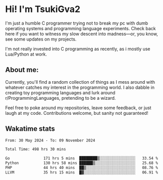 # Hi! I'm TsukiGva2

I'm just a humble C programmer trying not to break my pc with dumb operating systems and programming language experiments. Check back here if you want to witness my slow descent into madness—or, you know, see some updates on my projects.

I'm not really invested into C programming as recently, as i mostly use Lua/Python at work.

## About me:

Currently, you'll find a random collection of things as I mess around with whatever catches my interest in the programming world. I also dabble in creating toy programming languages and lurk around r/ProgrammingLanguages, pretending to be a wizard.

Feel free to poke around my repositories, leave some feedback, or just laugh at my code. Contributions welcome, but sanity not guaranteed!

## Wakatime stats
<!--START_SECTION:waka-->

```txt
From: 30 May 2024 - To: 09 November 2024

Total Time: 498 hrs 30 mins

Go               171 hrs 5 mins  ████████▒░░░░░░░░░░░░░░░░   33.54 %
Python           130 hrs 58 mins ██████▒░░░░░░░░░░░░░░░░░░   25.68 %
PHP              44 hrs 40 mins  ██▒░░░░░░░░░░░░░░░░░░░░░░   08.76 %
LLVM             35 hrs 15 mins  █▓░░░░░░░░░░░░░░░░░░░░░░░   06.91 %
```

<!--END_SECTION:waka-->
